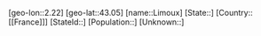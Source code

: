﻿---
location: [43.05,2.22]
type: City
tags:
- geo/City


SpocWebEntityId: 32020
isDeleted: false
confidential: public

---
[geo-lon::2.22]
[geo-lat::43.05]
[name::Limoux]
[State::]
[Country::[[France]]]
[StateId::]
[Population::]
[Unknown::]

